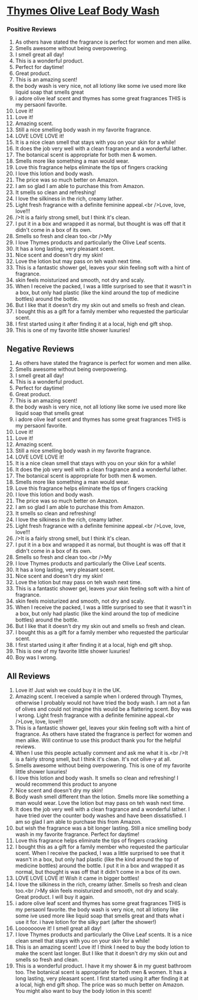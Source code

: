 # [Thymes Olive Leaf Body Wash](https://products.checkmycream.com/products/Thymes-Olive-Leaf-Body-Wash.html)

### Positive Reviews

<ol>
      <li>As others have stated the fragrance is perfect for women and men alike.  </li>
      <li>Smells awesome without being overpowering.</li>
      <li>I smell great all day!</li>
      <li>This is a wonderful product.  </li>
      <li>Perfect for daytime!</li>
      <li>Great product.</li>
      <li>This is an amazing scent!</li>
      <li>the body wash is very nice, not all lotiony like some ive used more like liquid soap that smells great</li>
      <li>i adore olive leaf scent and thymes has some great fragrances THIS is my persaonl favorite.</li>
      <li>Love it!  </li>
      <li>Love it!</li>
      <li>Amazing scent.</li>
      <li>Still a nice smelling body wash in my favorite fragrance.</li>
      <li>LOVE LOVE LOVE it!  </li>
      <li>It is a nice clean smell that stays with you on your skin for a while!</li>
      <li>It does the job very well with a clean fragrance and a wonderful lather.  </li>
      <li>The botanical scent is appropriate for both men &amp; women.  </li>
      <li>Smells more like something a man would wear.</li>
      <li>Love this fragrance helps eliminate the tips of fingers cracking</li>
      <li>I love this lotion and body wash.</li>
      <li>The price was so much better on Amazon.  </li>
      <li>I am so glad I am able to purchase this from Amazon.</li>
      <li>It smells so clean and refreshing!</li>
      <li>I love the silkiness in the rich, creamy lather.</li>
      <li>Light fresh fragrance with a definite feminine appeal.&lt;br /&gt;Love, love, love!!!</li>
      <li>/&gt;It is a fairly strong smell, but I think it&#x27;s clean.  </li>
      <li>I put it in a box and wrapped it as normal, but thought is was off that it didn&#x27;t come in a box of its own.</li>
      <li>Smells so fresh and clean too.&lt;br /&gt;My</li>
      <li>I love Thymes products and particularly the Olive Leaf scents.  </li>
      <li>It has a long lasting, very pleasant scent.  </li>
      <li>Nice scent and doesn&#x27;t dry my skin!</li>
      <li>Love the lotion but may pass on teh wash next time.</li>
      <li>This is a fantastic shower gel, leaves your skin feeling soft with a hint of fragrance.  </li>
      <li>skin feels moisturized and smooth, not dry and scaly.</li>
      <li>When I receive the packed, I was a little surprised to see that it wasn&#x27;t in a box, but only had plastic (like the kind around the top of medicine bottles) around the bottle.</li>
      <li>But I like that it doesn&#x27;t dry my skin out and smells so fresh and clean.</li>
      <li>I bought this as a gift for a family member who requested the particular scent.  </li>
      <li>I first started using it after finding it at a local, high end gift shop.  </li>
      <li>This is one of my favorite little shower luxuries!</li>
</ol>


<h2>Negative Reviews</h2>
<ol>
<li> As others have stated the fragrance is perfect for women and men alike.  </li>
<li> Smells awesome without being overpowering.</li>
<li> I smell great all day!</li>
<li> This is a wonderful product.  </li>
<li> Perfect for daytime!</li>
<li> Great product.</li>
<li> This is an amazing scent!</li>
<li> the body wash is very nice, not all lotiony like some ive used more like liquid soap that smells great</li>
<li> i adore olive leaf scent and thymes has some great fragrances THIS is my persaonl favorite.</li>
<li> Love it!  </li>
<li> Love it!</li>
<li> Amazing scent.</li>
<li> Still a nice smelling body wash in my favorite fragrance.</li>
<li> LOVE LOVE LOVE it!  </li>
<li> It is a nice clean smell that stays with you on your skin for a while!</li>
<li> It does the job very well with a clean fragrance and a wonderful lather.  </li>
<li> The botanical scent is appropriate for both men &amp; women.  </li>
<li> Smells more like something a man would wear.</li>
<li> Love this fragrance helps eliminate the tips of fingers cracking</li>
<li> I love this lotion and body wash.</li>
<li> The price was so much better on Amazon.  </li>
<li> I am so glad I am able to purchase this from Amazon.</li>
<li> It smells so clean and refreshing!</li>
<li> I love the silkiness in the rich, creamy lather.</li>
<li> Light fresh fragrance with a definite feminine appeal.&lt;br /&gt;Love, love, love!!!</li>
<li> /&gt;It is a fairly strong smell, but I think it&#x27;s clean.  </li>
<li> I put it in a box and wrapped it as normal, but thought is was off that it didn&#x27;t come in a box of its own.</li>
<li> Smells so fresh and clean too.&lt;br /&gt;My</li>
<li> I love Thymes products and particularly the Olive Leaf scents.  </li>
<li> It has a long lasting, very pleasant scent.  </li>
<li> Nice scent and doesn&#x27;t dry my skin!</li>
<li> Love the lotion but may pass on teh wash next time.</li>
<li> This is a fantastic shower gel, leaves your skin feeling soft with a hint of fragrance.  </li>
<li> skin feels moisturized and smooth, not dry and scaly.</li>
<li> When I receive the packed, I was a little surprised to see that it wasn&#x27;t in a box, but only had plastic (like the kind around the top of medicine bottles) around the bottle.</li>
<li> But I like that it doesn&#x27;t dry my skin out and smells so fresh and clean.</li>
<li> I bought this as a gift for a family member who requested the particular scent.  </li>
<li> I first started using it after finding it at a local, high end gift shop.  </li>
<li> This is one of my favorite little shower luxuries!</li>
<li> Boy was I wrong.</li>
</ol>

<h2>All Reviews</h2>

<ol>
    <li> Love it!  Just wish we could buy it in the UK.</li>
    <li> Amazing scent. I received a sample when I ordered through Thymes, otherwise I probably would not have tried the body wash. I am not a fan of olives and could not imagine this would be a flattering scent. Boy was I wrong. Light fresh fragrance with a definite feminine appeal.&lt;br /&gt;Love, love, love!!!</li>
    <li> This is a fantastic shower gel, leaves your skin feeling soft with a hint of fragrance.  As others have stated the fragrance is perfect for women and men alike.  Will continue to use this product thank you for the helpful reviews.</li>
    <li> When I use this people actually comment and ask me what it is.&lt;br /&gt;It is a fairly strong smell, but I think it&#x27;s clean.  It&#x27;s not olive-y at all.</li>
    <li> Smells awesome without being overpowering. This is one of my favorite little shower luxuries!</li>
    <li> I love this lotion and body wash. It smells so clean and refreshing! I would recommend this product to anyone</li>
    <li> Nice scent and doesn&#x27;t dry my skin!</li>
    <li> Body wash smell different than the lotion. Smells more like something a man would wear. Love the lotion but may pass on teh wash next time.</li>
    <li> It does the job very well with a clean fragrance and a wonderful lather.  I have tried over the counter body washes and have been dissatisfied.  I am so glad I am able to purchase this from Amazon.</li>
    <li> but wish the fragrance was a bit longer lasting. Still a nice smelling body wash in my favorite fragrance. Perfect for daytime!</li>
    <li> Love this fragrance helps eliminate the tips of fingers cracking</li>
    <li> I bought this as a gift for a family member who requested the particular scent.  When I receive the packed, I was a little surprised to see that it wasn&#x27;t in a box, but only had plastic (like the kind around the top of medicine bottles) around the bottle. I put it in a box and wrapped it as normal, but thought is was off that it didn&#x27;t come in a box of its own.</li>
    <li> LOVE LOVE LOVE it!  Wish it came in bigger bottles!</li>
    <li> I love the silkiness in the rich, creamy lather. Smells so fresh and clean too.&lt;br /&gt;My skin feels moisturized and smooth, not dry and scaly. Great product. I will buy it again.</li>
    <li> i adore olive leaf scent and thymes has some great fragrances THIS is my persaonl favorite. the body wash is very nice, not all lotiony like some ive used more like liquid soap that smells great and thats what i use it for. i have lotion for the silky part (after the shower!)</li>
    <li> Looooooove it!  I smell great all day!</li>
    <li> I love Thymes products and particularly the Olive Leaf scents.  It is a nice clean smell that stays with you on your skin for a while!</li>
    <li> This is an amazing scent! Love it! I think I need to buy the body lotion to make the scent last longer. But I like that it doesn&#x27;t dry my skin out and smells so fresh and clean.</li>
    <li> This is a wonderful product.  I have it my shower &amp; in my guest bathroom too.  The botanical scent is appropriate for both men &amp; women.  It has a long lasting, very pleasant scent.  I first started using it after finding it at a local, high end gift shop.  The price was so much better on Amazon.  You might also want to buy the body lotion in this scent!</li>
</ol>




